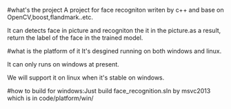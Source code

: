 #what's the project
A project for face recogniton writen by c++ and base on OpenCV,boost,flandmark..etc.

It can detects face in picture and recogniton the it in the picture.as a result, return the label of the face in the trained model.

#what is the platform of it
It's desgined running on both windows and linux.

It can only runs on windows at present.

We will support it on linux when it's stable on windows.

#how to build
for windows:Just build face_recognition.sln by msvc2013 which is in code/platform/win/
